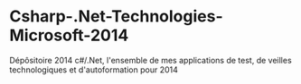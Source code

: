 Csharp-.Net-Technologies-Microsoft-2014
=======================================

Dépôsitoire 2014 c#/.Net, l'ensemble de mes applications de test, de veilles technologiques  et d'autoformation pour 2014
